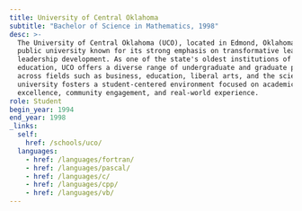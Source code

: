 ```yaml
---
title: University of Central Oklahoma
subtitle: "Bachelor of Science in Mathematics, 1998"
desc: >-
  The University of Central Oklahoma (UCO), located in Edmond, Oklahoma, is a
  public university known for its strong emphasis on transformative learning and
  leadership development. As one of the state's oldest institutions of higher
  education, UCO offers a diverse range of undergraduate and graduate programs
  across fields such as business, education, liberal arts, and the sciences. The
  university fosters a student-centered environment focused on academic
  excellence, community engagement, and real-world experience.
role: Student
begin_year: 1994
end_year: 1998
_links:
  self:
    href: /schools/uco/
  languages:
    - href: /languages/fortran/
    - href: /languages/pascal/
    - href: /languages/c/
    - href: /languages/cpp/
    - href: /languages/vb/
---
```

